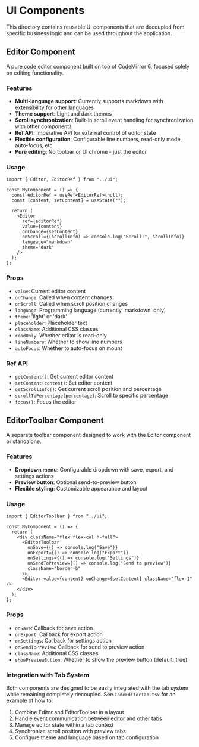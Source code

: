 # UI Components

This directory contains reusable UI components that are decoupled from specific business logic and can be used throughout the application.

## Editor Component

A pure code editor component built on top of CodeMirror 6, focused solely on editing functionality.

### Features

- **Multi-language support**: Currently supports markdown with extensibility for other languages
- **Theme support**: Light and dark themes
- **Scroll synchronization**: Built-in scroll event handling for synchronization with other components
- **Ref API**: Imperative API for external control of editor state
- **Flexible configuration**: Configurable line numbers, read-only mode, auto-focus, etc.
- **Pure editing**: No toolbar or UI chrome - just the editor

### Usage

```tsx
import { Editor, EditorRef } from "../ui";

const MyComponent = () => {
  const editorRef = useRef<EditorRef>(null);
  const [content, setContent] = useState("");

  return (
    <Editor
      ref={editorRef}
      value={content}
      onChange={setContent}
      onScroll={(scrollInfo) => console.log("Scroll:", scrollInfo)}
      language="markdown"
      theme="dark"
    />
  );
};
```

### Props

- `value`: Current editor content
- `onChange`: Called when content changes
- `onScroll`: Called when scroll position changes
- `language`: Programming language (currently 'markdown' only)
- `theme`: 'light' or 'dark'
- `placeholder`: Placeholder text
- `className`: Additional CSS classes
- `readOnly`: Whether editor is read-only
- `lineNumbers`: Whether to show line numbers
- `autoFocus`: Whether to auto-focus on mount

### Ref API

- `getContent()`: Get current editor content
- `setContent(content)`: Set editor content
- `getScrollInfo()`: Get current scroll position and percentage
- `scrollToPercentage(percentage)`: Scroll to specific percentage
- `focus()`: Focus the editor

## EditorToolbar Component

A separate toolbar component designed to work with the Editor component or standalone.

### Features

- **Dropdown menu**: Configurable dropdown with save, export, and settings actions
- **Preview button**: Optional send-to-preview button
- **Flexible styling**: Customizable appearance and layout

### Usage

```tsx
import { EditorToolbar } from "../ui";

const MyComponent = () => {
  return (
    <div className="flex flex-col h-full">
      <EditorToolbar
        onSave={() => console.log("Save")}
        onExport={() => console.log("Export")}
        onSettings={() => console.log("Settings")}
        onSendToPreview={() => console.log("Send to preview")}
        className="border-b"
      />
      <Editor value={content} onChange={setContent} className="flex-1" />
    </div>
  );
};
```

### Props

- `onSave`: Callback for save action
- `onExport`: Callback for export action
- `onSettings`: Callback for settings action
- `onSendToPreview`: Callback for send to preview action
- `className`: Additional CSS classes
- `showPreviewButton`: Whether to show the preview button (default: true)

### Integration with Tab System

Both components are designed to be easily integrated with the tab system while remaining completely decoupled. See `CodeEditorTab.tsx` for an example of how to:

1. Combine Editor and EditorToolbar in a layout
2. Handle event communication between editor and other tabs
3. Manage editor state within a tab context
4. Synchronize scroll position with preview tabs
5. Configure theme and language based on tab configuration
